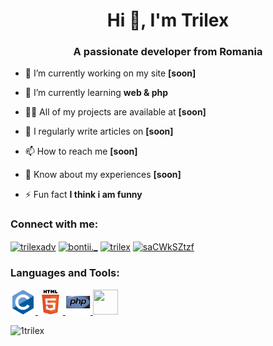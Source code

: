 <h1 align="center">Hi 👋, I'm Trilex</h1>
<h3 align="center">A passionate developer from Romania</h3>

- 🔭 I’m currently working on my site **[soon]**
- 🌱 I’m currently learning **web & php**

- 👨‍💻 All of my projects are available at **[soon]**

- 📝 I regularly write articles on **[soon]**

- 📫 How to reach me **[soon]**

- 📄 Know about my experiences **[soon]**

- ⚡ Fun fact **I think i am funny**

<h3 align="left">Connect with me:</h3>
<p align="left">
<a href="https://twitter.com/trilexadv" target="blank"><img align="center" src="https://raw.githubusercontent.com/rahuldkjain/github-profile-readme-generator/master/src/images/icons/Social/twitter.svg" alt="trilexadv" height="30" width="40" /></a>
<a href="https://instagram.com/bontii._" target="blank"><img align="center" src="https://raw.githubusercontent.com/rahuldkjain/github-profile-readme-generator/master/src/images/icons/Social/instagram.svg" alt="bontii._" height="30" width="40" /></a>
<a href="https://www.youtube.com/c/trilex" target="blank"><img align="center" src="https://raw.githubusercontent.com/rahuldkjain/github-profile-readme-generator/master/src/images/icons/Social/youtube.svg" alt="trilex" height="30" width="40" /></a>
<a href="https://discord.gg/saCWkSZtzf" target="blank"><img align="center" src="https://raw.githubusercontent.com/rahuldkjain/github-profile-readme-generator/master/src/images/icons/Social/discord.svg" alt="saCWkSZtzf" height="30" width="40" /></a>
</p>

<h3 align="left">Languages and Tools:</h3>
<p align="left"> <a href="https://www.cprogramming.com/" target="_blank" rel="noreferrer"> <img src="https://raw.githubusercontent.com/devicons/devicon/master/icons/c/c-original.svg" alt="c" width="40" height="40"/> </a> <a href="https://www.w3.org/html/" target="_blank" rel="noreferrer"> <img src="https://raw.githubusercontent.com/devicons/devicon/master/icons/html5/html5-original-wordmark.svg" alt="html5" width="40" height="40"/> </a> <a href="https://www.php.net" target="_blank" rel="noreferrer"> <img src="https://raw.githubusercontent.com/devicons/devicon/master/icons/php/php-original.svg" alt="php" width="40" height="40"/> 
<img src="https://img.icons8.com/external-tal-revivo-shadow-tal-revivo/48/000000/external-lua-is-a-lightweight-multi-paradigm-programming-language-logo-shadow-tal-revivo.png" width="40" height="40"/></a> </p>

<p align="left"> <img src="https://komarev.com/ghpvc/?username=1trilex&label=Profile%20views&color=0e75b6&style=flat" alt="1trilex" /> </p>
